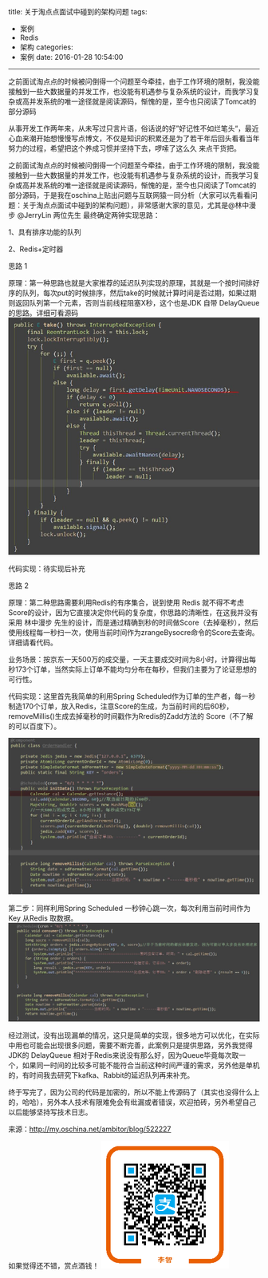 title: 关于淘点点面试中碰到的架构问题​
tags:
  - 案例
  - Redis
  - 架构
categories:
  - 案例
date: 2016-01-28 10:54:00
---
之前面试淘点点的时候被问倒得一个问题至今牵挂，由于工作环境的限制，我没能接触到一些大数据量的并发工作，也没能有机遇参与复杂系统的设计，而我学习复杂或高并发系统的唯一途径就是阅读源码，惭愧的是，至今也只阅读了Tomcat的部分源码

从事开发工作两年来，从未写过只言片语，俗话说的好”好记性不如烂笔头“，最近心血来潮开始想慢慢写点博文，不仅是知识的积累还是为了若干年后回头看看当年努力的过程，希望把这个养成习惯并坚持下去，啰嗦了这么久 来点干货把。

之前面试淘点点的时候被问倒得一个问题至今牵挂，由于工作环境的限制，我没能接触到一些大数据量的并发工作，也没能有机遇参与复杂系统的设计，而我学习复杂或高并发系统的唯一途径就是阅读源码，惭愧的是，至今也只阅读了Tomcat的部分源码，于是我在oschina上贴出问题与互联网猿一同分析（大家可以先看看问题：关于淘点点面试中碰到的架构问题），非常感谢大家的意见，尤其是@林中漫步 @JerryLin 两位先生 最终确定两钟实现思路：

1、具有排序功能的队列

2、Redis+定时器

 

思路 1

原理：第一种思路也就是大家推荐的延迟队列实现的原理，其就是一个按时间排好序的队列，每次put的时候排序，然后take的时候就计算时间是否过期，如果过期则返回队列第一个元素，否则当前线程阻塞X秒，这个也是JDK 自带 DelayQueue 的思路。详细可看源码
![](/images/pasted-0.png)


代码实现：待实现后补充

 

思路 2

原理：第二种思路需要利用Redis的有序集合，说到使用 Redis 就不得不考虑Score的设计，因为它直接决定你代码的复杂度，你思路的清晰性，在这我并没有采用 林中漫步 先生的设计，而是通过精确到秒的时间做Score（去掉毫秒），然后使用线程每一秒扫一次，使用当前时间作为zrangeBysocre命令的Score去查询。详细请看代码。

业务场景：按京东一天500万的成交量，一天主要成交时间为8小时，计算得出每秒173个订单，当然实际上订单不能均匀分布在每秒，但我们主要为了论证思想的可行性。

代码实现：这里首先我简单的利用Spring Scheduled作为订单的生产者，每一秒制造170个订单，放入Redis，注意Score的生成，为当前时间的后60秒，removeMillis()生成去掉毫秒的时间戳作为Rredis的Zadd方法的 Score（不了解的可以百度下）。

![](/images/pasted-1.png)

第二步：同样利用Spring Scheduled 一秒钟心跳一次，每次利用当前时间作为Key 从Redis 取数据。
![](/images/pasted-2.png)


经过测试，没有出现漏单的情况，这只是简单的实现，很多地方可以优化，在实际中用也可能会出现很多问题，需要不断完善，此案例只是提供思路，另外我觉得JDK的 DelayQueue 相对于Redis来说没有那么好，因为Queue毕竟每次取一个，如果同一时间的比较多可能不能符合当前这种时间严谨的需求，另外他是单机的，有时间我去研究下kafka、Rabbit的延迟队列再来补充。

终于写完了，因为公司的代码是加密的，所以不能上传源码了（其实也没得什么上的，哈哈），另外本人技术有限难免会有纰漏或者错误，欢迎拍砖，另外希望自己以后能够坚持写技术日志。

来源：http://my.oschina.net/ambitor/blog/522227

如果觉得还不错，赏点酒钱！
![](/images/aex068188cqwy9xbxa3oc07.png)
